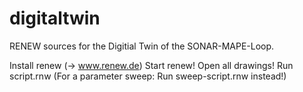# digitaltwin

RENEW sources for the Digitial Twin of the SONAR-MAPE-Loop.

Install renew (-> www.renew.de)
Start renew!
Open all drawings!
Run script.rnw
(For a parameter sweep: Run sweep-script.rnw instead!)
